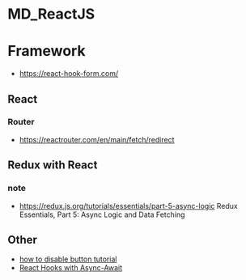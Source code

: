 # MD_ReactJS

# Framework 
- https://react-hook-form.com/

## React 
### Router
- https://reactrouter.com/en/main/fetch/redirect

## Redux with React
### note
- https://redux.js.org/tutorials/essentials/part-5-async-logic Redux Essentials, Part 5: Async Logic and Data Fetching

## Other
- [how to disable button tutorial](https://sebhastian.com/react-disable-button/)
- [React Hooks with Async-Await](https://dev.to/vinodchauhan7/react-hooks-with-async-await-1n9g)